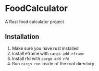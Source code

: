 # FoodCalculator
A Rust food calculator project


## Installation
1. Make sure you have rust installed
2. Install eframe with `cargo add eframe`
3. Install rfd with `cargo add rfd`
4. Run `cargo run` inside of the root directory